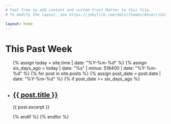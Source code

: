 ```yaml
---
# Feel free to add content and custom Front Matter to this file.
# To modify the layout, see https://jekyllrb.com/docs/themes/#overriding-theme-defaults

layout: home
---
```

<body>
  <h1>This Past Week</h1>
  <ul>
    {% assign today = site.time | date: "%Y-%m-%d" %}
    {% assign six_days_ago = today | date: "%s" | minus: 518400 | date: "%Y-%m-%d" %}
    {% for post in site.posts %}
      {% assign post_date = post.date | date: "%Y-%m-%d" %}
      {% if post_date >= six_days_ago %}
        <li>
          <h2><a href="{{ post.url }}">{{ post.title }}</a></h2>
          <p>{{ post.excerpt }}</p>
        </li>
      {% endif %}
    {% endfor %}
  </ul>
</body>

